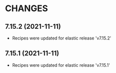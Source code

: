 # CHANGES

7.15.2 (2021-11-11)
---------------------
- Recipes were updated for elastic release 'v7.15.2'

7.15.1 (2021-11-11)
---------------------
- Recipes were updated for elastic release 'v7.15.1'
